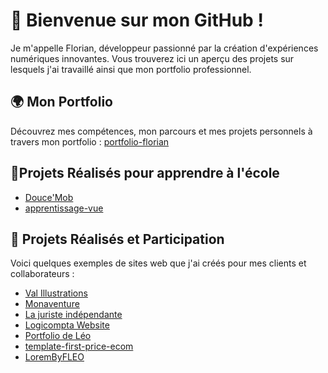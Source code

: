 # 👋 Bienvenue sur mon GitHub !

Je m'appelle Florian, développeur passionné par la création d'expériences numériques innovantes. Vous trouverez ici un aperçu des projets sur lesquels j'ai travaillé ainsi que mon portfolio professionnel.

## 🌍 Mon Portfolio

Découvrez mes compétences, mon parcours et mes projets personnels à travers mon portfolio :
[portfolio-florian](https://portfolio-template-web.vercel.app/)

## 🏫Projets Réalisés pour apprendre à l'école 
- [Douce'Mob](https://ffillouxdev.github.io/site_SAE_web_2023-2024/)
- [apprentissage-vue](https://ffillouxdev.github.io/my-beautiful-vue-app/)

## 💼 Projets Réalisés et Participation

Voici quelques exemples de sites web que j'ai créés pour mes clients et collaborateurs :

- [Val Illustrations](https://val-illustrations.vercel.app)
- [Monaventure](https://www.mona-venture.com/)
- [La juriste indépendante](https://la-juriste-independante-v2.vercel.app/)
- [Logicompta Website](https://ffillouxdev.github.io/logicompta-website/)
- [Portfolio de Léo](https://portfolio-leo-vercel.vercel.app/)
- [template-first-price-ecom](https://template-first-price-ecom.vercel.app/)
- [LoremByFLEO](https://lorembyfleo.vercel.app/)


